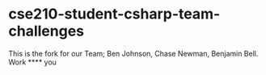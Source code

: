 # cse210-student-csharp-team-challenges
This is the fork for our Team; Ben Johnson, Chase Newman, Benjamin Bell. Work **** you
